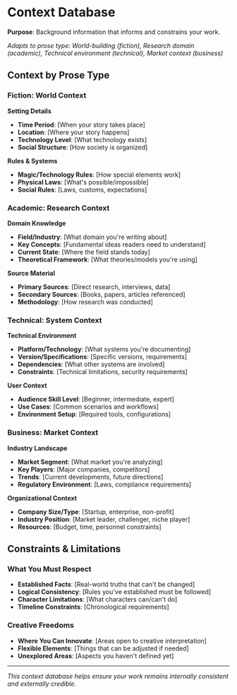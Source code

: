 # Context Database

**Purpose**: Background information that informs and constrains your work.

*Adapts to prose type: World-building (fiction), Research domain (academic), Technical environment (technical), Market context (business)*

## Context by Prose Type

### Fiction: World Context
**Setting Details**
- **Time Period**: [When your story takes place]
- **Location**: [Where your story happens]
- **Technology Level**: [What technology exists]
- **Social Structure**: [How society is organized]

**Rules & Systems**
- **Magic/Technology Rules**: [How special elements work]
- **Physical Laws**: [What's possible/impossible]
- **Social Rules**: [Laws, customs, expectations]

### Academic: Research Context
**Domain Knowledge**
- **Field/Industry**: [What domain you're writing about]
- **Key Concepts**: [Fundamental ideas readers need to understand]
- **Current State**: [Where the field stands today]
- **Theoretical Framework**: [What theories/models you're using]

**Source Material**
- **Primary Sources**: [Direct research, interviews, data]
- **Secondary Sources**: [Books, papers, articles referenced]
- **Methodology**: [How research was conducted]

### Technical: System Context
**Technical Environment**
- **Platform/Technology**: [What systems you're documenting]
- **Version/Specifications**: [Specific versions, requirements]
- **Dependencies**: [What other systems are involved]
- **Constraints**: [Technical limitations, security requirements]

**User Context**
- **Audience Skill Level**: [Beginner, intermediate, expert]
- **Use Cases**: [Common scenarios and workflows]
- **Environment Setup**: [Required tools, configurations]

### Business: Market Context
**Industry Landscape**
- **Market Segment**: [What market you're analyzing]
- **Key Players**: [Major companies, competitors]
- **Trends**: [Current developments, future directions]
- **Regulatory Environment**: [Laws, compliance requirements]

**Organizational Context**
- **Company Size/Type**: [Startup, enterprise, non-profit]
- **Industry Position**: [Market leader, challenger, niche player]
- **Resources**: [Budget, time, personnel constraints]

## Constraints & Limitations

### What You Must Respect
- **Established Facts**: [Real-world truths that can't be changed]
- **Logical Consistency**: [Rules you've established must be followed]
- **Character Limitations**: [What characters can/can't do]
- **Timeline Constraints**: [Chronological requirements]

### Creative Freedoms
- **Where You Can Innovate**: [Areas open to creative interpretation]
- **Flexible Elements**: [Things that can be adjusted if needed]
- **Unexplored Areas**: [Aspects you haven't defined yet]

---

*This context database helps ensure your work remains internally consistent and externally credible.*